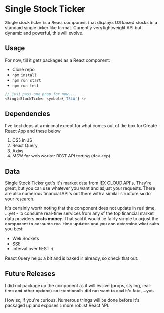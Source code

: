 # Single Stock Ticker

Single stock ticker is a React component that displays US based stocks in a standard single ticker like format.
Currently very lightweight API but dynamic and powerful, this will evolve.

## Usage

For now, till it gets packaged as a React component:

* Clone repo
* `npm install`
* `npm run start`
* `npm run test`

```javascript
// just pass one prop for now...
<SingleStockTicker symbol={'TSLA'} />
```

## Dependencies

I've kept deps at a minimal except for what comes out of the box for Create React App and these below:

1. CSS in JS
2. React Query
3. Axios
4. MSW for web worker REST API testing (dev dep)

## Data

Single Stock Ticker get's it's market data from [IEX CLOUD](https://iexcloud.io/) API's. They're great, but you
can use whatever you want and adjust your requests. There are also numerous financial API's out there with a 
similar structure so do your research.

It's certainly worth noting that the component does not update in real time, ...yet - to consume real-time services
from any of the top financial market data providers **costs money**. That said it would be fairly simple to adjust
the component to consume real-time updates and you can determine what suits you best:

* Web Sockets
* SSE
* Interval over REST :(

React Query helps a bit and is baked in already, so check that out.

## Future Releases

I did not package up the component as it will evolve (props, styling, real-time and other options) so intentionally
did not want to seal it's fate, ...yet.

How so, if you're curious. Numerous things will be done before it's packaged up and exposes a more robust React API.



